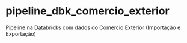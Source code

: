 # pipeline_dbk_comercio_exterior
Pipeline na Databricks com dados do Comercio Exterior (Importação e Exportação)

